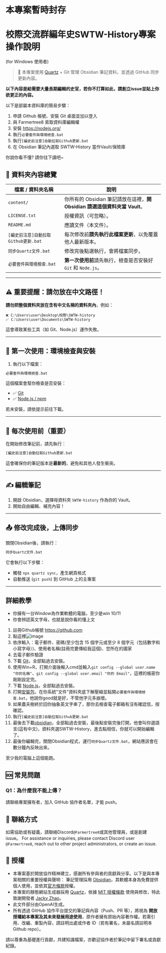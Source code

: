 # 本專案暫時封存
# 校際交流群編年史SWTW-History專案操作說明
(for Windows 使用者)

> 📘 本專案使用 [Quartz](https://github.com/jackyzha0/quartz) + Git 管理 Obsidian 筆記資料，並透過 GitHub 同步更新內容。

**以下內容是給需要大量長期編輯的史官，若你不打算如此，請創立issue並貼上你欲更正的內容。**

以下是部屬本資料庫的簡易步驟：
1. 申請 Github 帳號、安裝 Git 桌面並加以登入
2. 與 Farmertree8 索取資料庫編輯權
3. 安裝 https://nodejs.org/
4. 執行`必要套件與環境檢查.bat`
5. 執行`[編史前注意]自動拉取Github更新.bat`
6. 在 Obsidian 筆記內選取 SWTW-History 當作Vault/保險庫

你說你看不懂? 請你往下讀吧~

## 📁 資料夾內容總覽

| 檔案 / 資料夾名稱                         | 說明 |
|-----------------------------------------|------|
| `content/`                               | 你所有的 Obsidian 筆記請放在這裡，**開 Obsidian 請選這個資料夾當 Vault**。 |
| `LICENSE.txt`                            | 授權資訊（可忽略）。 |
| `README.md`                            | 應讀文件（本文件）。 |
| `[編史前注意]自動拉取Github更新.bat`      | 每次修改前**請先執行此檔案更新**，以免覆蓋他人最新版本。 |
| `同步Quartz文件.bat`               | 修改完後點選執行，會將檔案同步。 |
| `必要套件與環境檢查.bat`                 | **第一次使用前**請先執行，檢查是否安裝好 `Git` 和 `Node.js`。 |

---

## ⚠️ 重要提醒：請勿放在中文路徑！

**請勿把整個資料夾放在含有中文名稱的資料夾內**，例如：
```
❌ C:\Users\user\Desktop\校際\SWTW-history
✅ C:\Users\user\Documents\SWTW-history
````

這會導致某些工具（如 Git、Node.js）運作失敗。

---

## 🧪 第一次使用：環境檢查與安裝

1. 執行以下檔案：

```bat
必要套件與環境檢查.bat
````

這個檔案會幫你檢查是否安裝：

* ✅ [Git](https://git-scm.com/)
* ✅ [Node.js / npm](https://nodejs.org/)

若未安裝，請依提示前往下載。

---

## 🔄 每次使用前（重要）

在開始修改筆記前，請先執行：

```bat
[編史前注意]自動拉取Github更新.bat
```

這會確保你的筆記版本是**最新的**，避免和其他人發生衝突。

---

## ✍️ 編輯筆記

1. 開啟 Obsidian，選擇母資料夾 `SWTW-history` 作為你的 Vault。
2. 開始自由編輯、補充內容！

---

## 📤 修改完成後，上傳同步

關閉Obsidian後，請執行：

```bat
同步Quartz文件.bat
```

它會執行以下步驟：

* 觸發 `npx quartz sync`，產生網頁格式
* 自動推送 (`git push`) 到 GitHub 上的主專案

---

## 詳細教學
- 你擁有一台Window為作業軟體的電腦，至少是win 10/11
- 你會辨認英文字母，也就是說你看的懂上文
1. 註冊Github帳號 https://github.com
2. 點這裡![image](https://hackmd.io/_uploads/HkABcAVlgx.png)
3. 依序輸入：電子郵件、密碼(至少包含 15 個字元或至少 8 個字元（包括數字和小寫字母）)、使用者名稱(註冊完要傳給我這個)、您所在的國家
4. 去電子郵件驗證
5. 下載 [Git](https://github.com/git-for-windows/git/releases/download/v2.49.0.windows.1/Git-2.49.0-64-bit.exe)，全部點過去安裝。
6. 使用Win+R，打開介面後輸入cmd並輸入`git config --global user.name "你的名稱"`、`git config --global user.email "你的 Email"`，這裡的帳密你剛剛設定完。
7. 下載 [Node.js](https://nodejs.org/dist/v22.15.0/node-v22.15.0-x64.msi)，全部點過去安裝。
8. 打開[安裝包](https://github.com/Farmertree8/SWTW-history/releases/download/publish/SWTW-history.v1.0.0.zip)，在你系統"文件"資料夾底下解壓縮並點開`必要套件與環境檢查.bat`，他說你good就是好，不管他字元多崩壞。
9. 如果農夫樹終於回你抽象英文字串了，那你去檢查電子郵箱有沒有確認信，按確認。
10. 執行`[編史前注意]自動拉取Github更新.bat`
11. 最後去下載[obsidian](https://github.com/obsidianmd/obsidian-releases/releases/download/v1.8.10/Obsidian-1.8.10.exe)，全部點過去安裝，最後點安裝完後打開，他會叫你選語言(這有中文)，資料夾選SWTW-History，進去點相信，你就可以開始編輯了。
12. 最後你編輯完，關閉Obsidian程式，運行`同步Quartz文件.bat`，網站應該會在數分鐘內反映出來。

至少我的電腦上這個能跑。

## 🆘 常見問題

### Q1：為什麼我不能上傳？

請聯絡專案擁有者，加入 GitHub 協作者名單，才能 push。

## 💬 聯絡方式

如需協助或有疑義，請聯絡Discord`@Farmertree8`或其他管理員，或是創建issue。
For assistance or inquiries, please contact Discord user `@Farmertree8`, reach out to other project administrators, or create an issue.

## 📜 授權

- 本專案基於開放協作精神建立，感謝所有參與者的貢獻與分享。以下是與本專案相關的重要授權與聲明：
筆記管理採用 [Obsidian](https://obsidian.md/)，其軟體本身為免費提供個人使用，並依其[官方條款](https://obsidian.md/eula)授權。
- 本專案的靜態網站生成器採用 [Quartz](https://github.com/jackyzha0/quartz)，依據 [MIT 授權條款](https://opensource.org/licenses/MIT) 使用與修改，特此致謝開發者 [Jacky Zhao](https://jacky.zhao.ca)。
- 此文件部分由OpenAI生成。
- 所有透過 GitHub 協作平台提交的筆記與內容（Push、PR 等），將視為 **開放授權給本專案及其未來發展用途使用**，原作者擁有原始內容著作權。若需引用、改編、重製內容，請註明出處或作者 ID（若有署名，未屬名請註明本Github repo）。

請以尊重為基礎進行貢獻，共建知識檔案，亦歡迎協作者於筆記中留下署名或貢獻紀錄。
